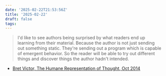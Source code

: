 ```yaml
---
date: '2025-02-22T21:53:56Z'
title: '2025-02-22'
draft: false
tags:
---
```


> I'd like to see authors being surprised by what readers end up learning from their material.
> Because the author is not just sending out something static.
> They're sending out a program which is capable of emergent behavior.
> So the reader will be able to try out different things and discover things the author hadn't intended.

- [Bret Victor, The Humane Representation of Thought, Oct 2014](https://youtu.be/K89W4WyiRFI?feature=shared&t=2550)
